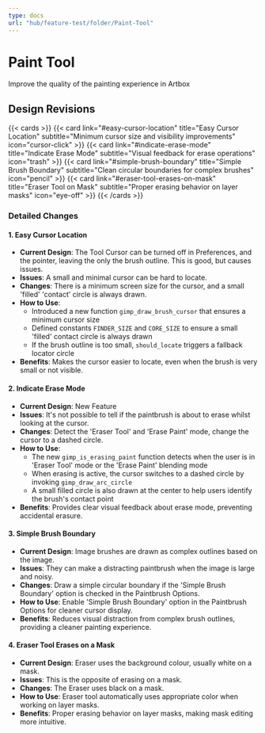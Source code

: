```yaml
---
type: docs
url: "hub/feature-test/folder/Paint-Tool"
---
```


# Paint Tool

Improve the quality of the painting experience in Artbox

## Design Revisions

{{< cards >}}
  {{< card link="#easy-cursor-location" title="Easy Cursor Location" subtitle="Minimum cursor size and visibility improvements" icon="cursor-click" >}}
  {{< card link="#indicate-erase-mode" title="Indicate Erase Mode" subtitle="Visual feedback for erase operations" icon="trash" >}}
  {{< card link="#simple-brush-boundary" title="Simple Brush Boundary" subtitle="Clean circular boundaries for complex brushes" icon="pencil" >}}
  {{< card link="#eraser-tool-erases-on-mask" title="Eraser Tool on Mask" subtitle="Proper erasing behavior on layer masks" icon="eye-off" >}}
{{< /cards >}}

### Detailed Changes

<div class="feature-section" id="easy-cursor-location">

#### 1. Easy Cursor Location

- **Current Design**: The Tool Cursor can be turned off in Preferences, and the pointer, leaving the only the brush outline. This is good, but causes issues.
- **Issues**: A small and minimal cursor can be hard to locate.
- **Changes**: There is a minimum screen size for the cursor, and a small 'filled' 'contact' circle is always drawn.
- **How to Use**: 
  - Introduced a new function `gimp_draw_brush_cursor` that ensures a minimum cursor size
  - Defined constants `FINDER_SIZE` and `CORE_SIZE` to ensure a small 'filled' contact circle is always drawn
  - If the brush outline is too small, `should_locate` triggers a fallback locator circle
- **Benefits**: Makes the cursor easier to locate, even when the brush is very small or not visible.

</div>

<div class="feature-section" id="indicate-erase-mode">

#### 2. Indicate Erase Mode

- **Current Design**: New Feature
- **Issues**: It's not possible to tell if the paintbrush is about to erase whilst looking at the cursor.
- **Changes**: Detect the 'Eraser Tool' and 'Erase Paint' mode, change the cursor to a dashed circle.
- **How to Use**: 
  - The new `gimp_is_erasing_paint` function detects when the user is in 'Eraser Tool' mode or the 'Erase Paint' blending mode
  - When erasing is active, the cursor switches to a dashed circle by invoking `gimp_draw_arc_circle`
  - A small filled circle is also drawn at the center to help users identify the brush's contact point
- **Benefits**: Provides clear visual feedback about erase mode, preventing accidental erasure.

</div>

<div class="feature-section" id="simple-brush-boundary">

#### 3. Simple Brush Boundary

- **Current Design**: Image brushes are drawn as complex outlines based on the image.
- **Issues**: They can make a distracting paintbrush when the image is large and noisy.
- **Changes**: Draw a simple circular boundary if the 'Simple Brush Boundary' option is checked in the Paintbrush Options.
- **How to Use**: Enable 'Simple Brush Boundary' option in the Paintbrush Options for cleaner cursor display.
- **Benefits**: Reduces visual distraction from complex brush outlines, providing a cleaner painting experience.

</div>

<div class="feature-section" id="eraser-tool-erases-on-mask">

#### 4. Eraser Tool Erases on a Mask

- **Current Design**: Eraser uses the background colour, usually white on a mask.
- **Issues**: This is the opposite of erasing on a mask.
- **Changes**: The Eraser uses black on a mask.
- **How to Use**: Eraser tool automatically uses appropriate color when working on layer masks.
- **Benefits**: Proper erasing behavior on layer masks, making mask editing more intuitive.

</div>
